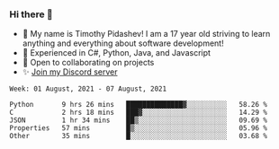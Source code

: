 ### Hi there 👋
- :adult: My name is Timothy Pidashev! I am a 17 year old striving to learn anything and everything about software development!
- :evergreen_tree: Experienced in C#, Python, Java, and Javascript
- 👯 Open to collaborating on projects
- ✨ [Join my Discord server](https://discord.gg/EDRjZdkGBG)

<!--START_SECTION:waka-->
```text
Week: 01 August, 2021 - 07 August, 2021

Python       9 hrs 26 mins   ██████████████▓░░░░░░░░░░   58.26 % 
C            2 hrs 18 mins   ███▓░░░░░░░░░░░░░░░░░░░░░   14.29 % 
JSON         1 hr 34 mins    ██▒░░░░░░░░░░░░░░░░░░░░░░   09.69 % 
Properties   57 mins         █▒░░░░░░░░░░░░░░░░░░░░░░░   05.96 % 
Other        35 mins         █░░░░░░░░░░░░░░░░░░░░░░░░   03.68 % 
```
<!--END_SECTION:waka-->
